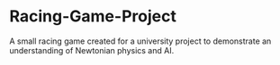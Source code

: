 # Racing-Game-Project
 A small racing game created for a university project to demonstrate an understanding of Newtonian physics and AI. 
